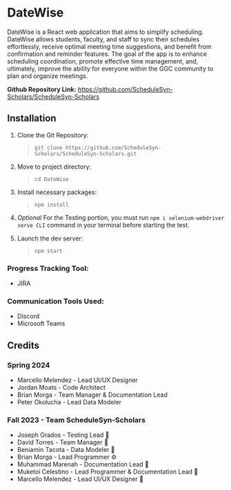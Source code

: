 # **DateWise**

DateWise is a React web application that aims to simplify scheduling. DateWise allows students, faculty, and staff to sync their schedules effortlessly, receive optimal meeting time suggestions, and benefit from confirmation and reminder features. The goal of the app is to enhance scheduling coordination, promote effective time management, and, ultimately, improve the ability for everyone within the GGC community to plan and organize meetings.

**Github Repository Link:** https://github.com/ScheduleSyn-Scholars/ScheduleSyn-Scholars

## Installation

1. Clone the Git Repository:
    > `git clone https://github.com/ScheduleSyn-Scholars/ScheduleSyn-Scholars.git`
2. Move to project directory:

    > `cd DateWise`

3. Install necessary packages:
    > `npm install`
4. _Optional_ For the Testing portion, you must run `npm i selenium-webdriver serve CLI` command in your terminal before starting the test.
5. Launch the dev server:
    > `npm start`

### **Progress Tracking Tool:**

-   JIRA

### **Communication Tools Used:**

-   Discord
-   Microsoft Teams

## Credits

### Spring 2024

-   Marcello Melendez - Lead UI/UX Designer
-   Jordan Moats - Code Architect
-   Brian Morga - Team Manager & Documentation Lead
-   Peter Okolucha - Lead Data Modeler

### Fall 2023 - Team ScheduleSyn-Scholars

-   Joseph Grados - Testing Lead 🎲
-   David Torres - Team Manager 🌱
-   Beniamin Tacota - Data Modeler 💾
-   Brian Morga - Lead Programmer ⚙️
-   Muhammad Marenah - Documentation Lead 📃
-   Muketoi Celestino - Lead Programmer & Documentation Lead 🔬
-   Marcello Melendez - Lead UI/UX Designer 🎨
